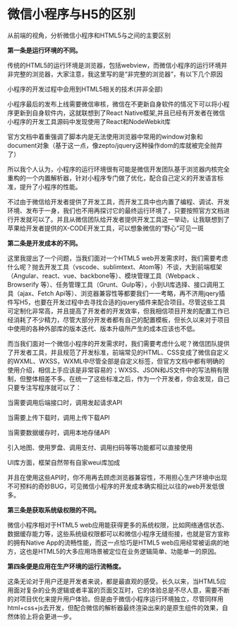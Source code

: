 # 微信小程序与H5的区别

从前端的视角，分析微信小程序和HTML5与之间的主要区别

**第一条是运行环境的不同。**

传统的HTML5的运行环境是浏览器，包括webview，而微信小程序的运行环境并非完整的浏览器，大家注意，我这里写的是“非完整的浏览器”，有以下几个原因

小程序的开发过程中会用到HTML5相关的技术(并非全部)

小程序最后的发布上线需要微信审核，微信在不更新自身软件的情况下可以将小程序更新到自身软件内，这就联想到了React Native框架,并且已经有开发者在微信小程序的开发工具源码中发现使用了React和NodeWebkit库

官方文档中着重强调了脚本内是无法使用浏览器中常用的window对象和document对象（基于这一点，像zepto/jquery这种操作dom的库就被完全抛弃了）

所以我个人认为，小程序的运行环境很有可能是微信开发团队基于浏览器内核完全重构的一个内置解析器，针对小程序专门做了优化，配合自己定义的开发语言标准，提升了小程序的性能。

不过由于微信给开发者提供了开发工具，而开发工具中也内置了编程、调试、开发环境、发布于一身，我们也不用再探讨它的最终运行环境了，只要按照官方文档进行开发就可以了。并且从微信团队给开发者提供开发工具这一举动，让我联想到了苹果给开发者提供的X-CODE开发工具，可以想象微信的“野心”可见一斑

**第二条是开发成本的不同。**

这里我提出了一个问题，当我们面对一个HTML5 web开发需求时，我们需要考虑什么呢？抛去开发工具（vscode、sublimtext、Atom等）不谈，大到前端框架（Angular、react、vue、backbone等）、模块管理工具（Webpack 、Browserify 等）、任务管理工具（Grunt、Gulp等），小到UI库选择、接口调用工具（ajax、Fetch Api等）、浏览器兼容性等都要我们一一考略，再不济用jqery插件写H5，也要在开发过程中去寻找合适的jquery插件来配合项目。尽管这些工具可定制化非常高，并且提高了开发者的开发效率，但我相信项目开发的配置工作已经消耗了不少精力，尽管大部分开发者都有自己的配置模板，但长久以来对于项目中使用的各种外部库的版本迭代、版本升级所产生的成本应该也不低。

而当我们面对一个微信小程序的开发需求时，我们需要考虑什么呢？微信团队提供了开发者工具，并且规范了开发标准，前端常见的HTML、CSS变成了微信自定义的WXML、WXSS，WXML中尽管全部是自定义标签，但官方文档中都有明确的使用介绍，相信上手应该是非常容易的；WXSS、JSON和JS文件中的写法稍有限制，但整体相差不多。在统一了这些标准之后，作为一个开发者，你会发现，自己只要专注写程序就可以了：

当需要调用后端接口时，调用发起请求API

当需要上传下载时，调用上传下载API

当需要数据缓存时，调用本地存储API

引入地图、使用罗盘、调用支付、调用扫码等等功能都可以直接使用

UI库方面，框架自然带有自家weui库加成

并且在使用这些API时，你不用再去顾虑浏览器兼容性，不用担心生产环境中出现不可预料的奇妙BUG，可见微信小程序的开发成本确实相比以往的web开发低很多。

**第三条是获取系统级权限的不同。**

微信小程序相对于HTML5 web应用能获得更多的系统权限，比如网络通信状态、数据缓存能力等，这些系统级权限都可以和微信小程序无缝衔接，也就是官方宣称的拥有Native App的流畅性能，而这一点恰巧是HTML5 web应用经常被诟病的地方，这也是HTML5的大多应用场景被定位在业务逻辑简单、功能单一的原因。

**第四条便是应用在生产环境的运行流畅度。**

这条无论对于用户还是开发者来说，都是最直观的感受。长久以来，当HTML5应用面对复杂的业务逻辑或者丰富的页面交互时，它的体验总是不尽人意，需要不断的对项目优化来提升用户体验。但是由于微信小程序运行环境独立，尽管同样用html+css+js去开发，但配合微信的解析器最终渲染出来的是原生组件的效果，自然体验上将会更进一步。
